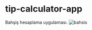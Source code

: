 # tip-calculator-app
 Bahşiş hesaplama uygulaması.
![bahsis](https://user-images.githubusercontent.com/67982673/155856273-08a9c397-c645-40fd-bb62-8e7823c7d2b7.jpg)

